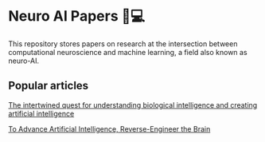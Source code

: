 # Neuro AI Papers 🧠💻
This repository stores papers on research at the intersection between computational neuroscience and machine learning, a field also known as neuro-AI.


## Popular articles

[The intertwined quest for understanding biological intelligence and creating artificial intelligence](https://neuroscience.stanford.edu/news/intertwined-quest-understanding-biological-intelligence-and-creating-artificial-intelligence)

[To Advance Artificial Intelligence, Reverse-Engineer the Brain](https://www.wired.com/story/to-advance-artificial-intelligence-reverse-engineer-the-brain/)